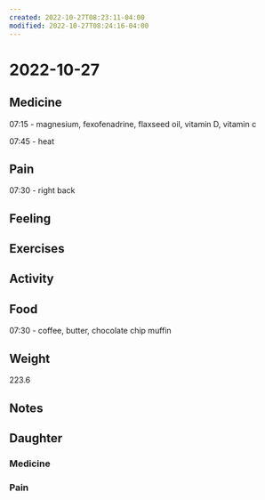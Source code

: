 ```yaml
---
created: 2022-10-27T08:23:11-04:00
modified: 2022-10-27T08:24:16-04:00
---
```


# 2022-10-27

## Medicine

07:15 - magnesium, fexofenadrine, flaxseed oil, vitamin D, vitamin c 

07:45 - heat

## Pain

07:30 - right back

## Feeling


## Exercises


## Activity


## Food

07:30 - coffee, butter, chocolate chip muffin 

## Weight

223.6

## Notes

## Daughter


### Medicine


### Pain
